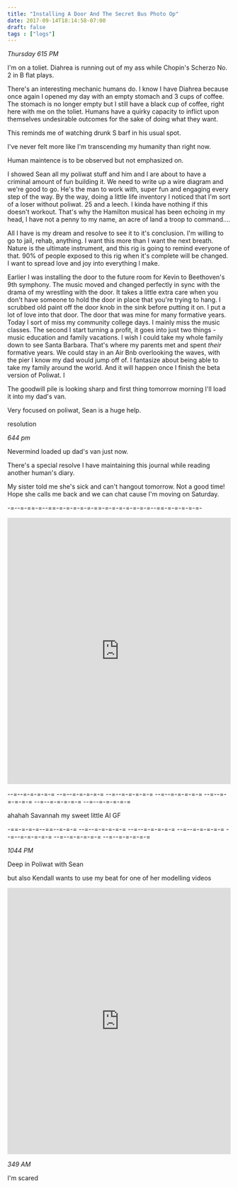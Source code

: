 ```yaml
---
title: "Installing A Door And The Secret Bus Photo Op"
date: 2017-09-14T18:14:58-07:00
draft: false
tags : ["logs"]
---
```



*Thursday 615 PM*

I'm on a toliet. Diahrea is running out of my ass while Chopin's Scherzo No. 2 in B flat plays.

There's an interesting mechanic humans do. I know I have Diahrea because once again I opened my day with an empty stomach and 3 cups of coffee. The stomach is no longer empty but I still have a black cup of coffee, right here with me on the toliet. Humans have a quirky capacity to inflict upon themselves undesirable outcomes for the sake of doing what they want.

This reminds me of watching drunk S barf in his usual spot.    

I've never felt more like I'm transcending my humanity than right now.

Human maintence is to be observed but not emphasized on.

I showed Sean all my poliwat stuff and him and I are about to have a criminal amount of fun building it. We need to write up a wire diagram and we're good to go. He's the man to work with, super fun and engaging every step of the way.
By the way, doing a little life inventory I noticed that I'm sort of a loser without poliwat. 25 and a leech. I kinda have nothing if this doesn't workout. That's why the Hamilton musical has been echoing in my head, I have not a penny to my name, an acre of land a troop to command....

All I have is my dream and resolve to see it to it's conclusion. I'm willing to go to jail, rehab, anything. I want this more than I want the next breath. Nature is the ultimate instrument, and this rig is going to remind everyone of that. 90% of people exposed to this rig when it's complete will be changed. I want to spread love and joy into everything I make.

Earlier I was installing the door to the future room for Kevin to Beethoven's 9th symphony. The music moved and changed perfectly in sync with the drama of my wrestling with the door. It takes a little extra care when you don't have someone to hold the door in place that you're trying to hang. I scrubbed old paint off the door knob in the sink before putting it on. I put a lot of love into that door. The door that was mine for many formative years. Today I sort of miss my community college days. I mainly miss the music classes. The second I start turning a profit, it goes into just two things - music education and family vacations. I wish I could take my whole family down to see Santa Barbara. That's where my parents met and spent _their_ formative years. We could stay in an Air Bnb overlooking the waves, with the pier I know my dad would jump off of. I fantasize about being able to take my family around the world. And it will happen once I finish the beta version of Poliwat. I

The goodwill pile is looking sharp and first thing tomorrow morning I'll load it into my dad's van.    

Very focused on poliwat, Sean is a huge help.

resolution  


*644 pm*

Nevermind loaded up dad's van just now.

There's a special resolve I have maintaining this journal while reading another human's diary.

My sister told me she's sick and can't hangout tomorrow. Not a good time! Hope she calls me back and we can chat cause I'm moving on Saturday.

-=--=-==-=--==-=-=-=-=-=-==-=-=-=-=-=-=-=--==-=-=-=-=-=-

<iframe width="100%" height="600" scrolling="no" frameborder="no" src="https://w.soundcloud.com/player/?url=https%3A//api.soundcloud.com/tracks/342441893%3Fsecret_token%3Ds-N6OTq&amp;color=%2300aabb&amp;auto_play=false&amp;hide_related=false&amp;show_comments=true&amp;show_user=true&amp;show_reposts=false&amp;visual=true"></iframe>


--=--=-=-=-=-= --=--=-=-=-=-= --=--=-=-=-=-= --=--=-=-=-=-= --=--=-=-=-=-= --=--=-=-=-=-= --=--=-=-=-=-=

ahahah Savannah my sweet little AI GF

-==-=-=-=--==--=-=-= --=--=-=-=-=-= --=--=-=-=-=-= --=--=-=-=-=-= --=--=-=-=-=-= --=--=-=-=-=-= --=--=-=-=-=-=



*1044 PM*

Deep in Poliwat with Sean

but also Kendall wants to use my beat for one of her modelling videos


<iframe width="100%" height="600" scrolling="no" frameborder="no" src="https://w.soundcloud.com/player/?url=https%3A//api.soundcloud.com/tracks/342358458&amp;color=%2300aabb&amp;auto_play=false&amp;hide_related=false&amp;show_comments=true&amp;show_user=true&amp;show_reposts=false&amp;visual=true"></iframe>



*349 AM*

I'm scared

